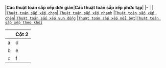 |**Các thuật toán sắp xếp đơn giản**|**Các thuật toán sắp xếp phức tạp**|
|-                                  |                                   |
|[`Thuật toán sắp xếp chọn`](https://github.com/NguyenHuuNhan1912/Thi_Thuc_Hanh_PTTKTT/blob/master/Sorting_Algorithms/seletionSort.cpp)|[ `Thuật toán sắp xếp nhanh`](//github.com/NguyenHuuNhan1912/Thi_Thuc_Hanh_PTTKTT/blob/master/Sorting_Algorithms/quickSort.cpp)
|[`Thuật toán sắp xếp chèn`](https://github.com/NguyenHuuNhan1912/Thi_Thuc_Hanh_PTTKTT/blob/master/Sorting_Algorithms/insertionSort.cpp)|[ `Thuật toán sắp xếp vun đống`](https://github.com/NguyenHuuNhan1912/Thi_Thuc_Hanh_PTTKTT/blob/master/Sorting_Algorithms/heapSort.cpp)
|[`Thuật toán sắp xếp nổi bọt`](https://github.com/NguyenHuuNhan1912/Thi_Thuc_Hanh_PTTKTT/blob/master/Sorting_Algorithms/bubbleSort.cpp)|[`Thuật toán sắp xếp theo khối`](https://tek4.vn/thuat-toan-sap-xep-theo-khoi-bucket-sort/)


|| Cột 2 |
|--------------|-------|
|a             |d |
|b             | e |
|c             | f |
